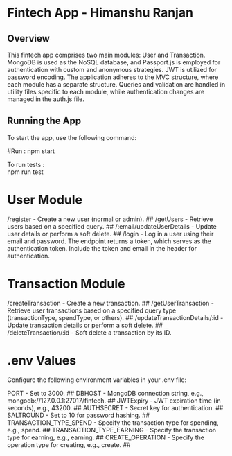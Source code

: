 # Fintech App - Himanshu Ranjan

## Overview

This fintech app comprises two main modules: User and Transaction. MongoDB is used as the NoSQL database, and Passport.js is employed for authentication with custom and anonymous strategies. JWT is utilized for password encoding. The application adheres to the MVC structure, where each module has a separate structure. Queries and validation are handled in utility files specific to each module, while authentication changes are managed in the auth.js file.

## Running the App
To start the app, use the following command:

#Run : 
npm start

To run tests :  
npm run test


# User Module
/register - Create a new user (normal or admin).  ##
/getUsers - Retrieve users based on a specified query. ##
/:email/updateUserDetails - Update user details or perform a soft delete. ##
/login - Log in a user using their email and password. The endpoint returns a token, which serves as the authentication token. Include the token and email in the header for authentication.

# Transaction Module
/createTransaction - Create a new transaction. ##
/getUserTransaction - Retrieve user transactions based on a specified query type (transactionType, spendType, or others).  ##
/updateTransactionDetails/:id - Update transaction details or perform a soft delete.  ##
/deleteTransaction/:id - Soft delete a transaction by its ID.

# .env Values
Configure the following environment variables in your .env file:

PORT - Set to 3000. ##
DBHOST - MongoDB connection string, e.g., mongodb://127.0.0.1:27017/fintech. ##
JWTExpiry - JWT expiration time (in seconds), e.g., 43200.  ##
AUTHSECRET - Secret key for authentication. ##
SALTROUND - Set to 10 for password hashing.  ##  
TRANSACTION_TYPE_SPEND - Specify the transaction type for spending, e.g., spend. ##
TRANSACTION_TYPE_EARNING - Specify the transaction type for earning, e.g., earning. ## 
CREATE_OPERATION - Specify the operation type for creating, e.g., create. ## 
